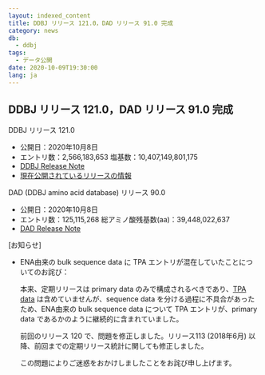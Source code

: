 ```yaml
---
layout: indexed_content
title: DDBJ リリース 121.0，DAD リリース 91.0 完成
category: news
db:
  - ddbj
tags: 
  - データ公開
date: 2020-10-09T19:30:00
lang: ja
---
```


## DDBJ リリース 121.0，DAD リリース 91.0 完成

<span class="bold">DDBJ リリース 121.0</span>

-   <span class="bold">公開日：</span>2020年10月8日
-   <span class="bold">エントリ数：</span>2,566,183,653 <span
    class="bold">塩基数：</span>10,407,149,801,175
-   [DDBJ Release
    Note](ftp://ftp.ddbj.nig.ac.jp/ddbj_database/release_note_archive/ddbj/ddbjrel.121.txt)
-   [現在公開されているリリースの情報](/latest-releases.html)

<span class="bold">DAD (DDBJ amino acid database) リリース 90.0</span>

-   <span class="bold">公開日：</span>2020年10月8日
-   <span class="bold">エントリ数：</span>125,115,268 <span
    class="bold">総アミノ酸残基数(aa)：</span>39,448,022,637
-   [DAD Release
    Note](ftp://ftp.ddbj.nig.ac.jp/ddbj_database/release_note_archive/dad/dadrel.91.txt)

\[お知らせ\]

-   ENA由来の bulk sequence data に TPA
    エントリが混在していたことについてのお詫び：

    本来、定期リリースは primary data のみで構成されるべきであり、[TPA
    data](/ddbj/tpa.html) は含めていませんが、sequence data
    を分ける過程に不具合があったため、ENA由来の bulk sequence data
    について TPA エントリが、primary data
    であるかのように継続的に含まれていました。

    前回のリリース 120 で、問題を修正しました。リリース113 (2018年6月)
    以降、前回までの定期リリース統計に関しても修正しました。

    この問題によりご迷惑をおかけしましたことをお詫び申し上げます。
